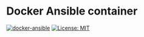 # Docker Ansible container

[![docker-ansible](https://img.shields.io/badge/spy86-ansible-blue.svg)](https://cloud.docker.com/repository/docker/spy86/ansible) [![License: MIT](https://img.shields.io/badge/License-MIT-yellow.svg)](https://opensource.org/licenses/MIT)

